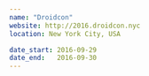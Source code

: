 ```yaml
---
name: "Droidcon"
website: http://2016.droidcon.nyc
location: New York City, USA

date_start: 2016-09-29
date_end:   2016-09-30
---
```

